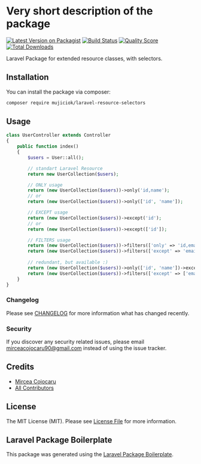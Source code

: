 # Very short description of the package

[![Latest Version on Packagist](https://img.shields.io/packagist/v/mujiciok/resource-selectors.svg?style=flat-square)](https://packagist.org/packages/mujiciok/resource-selectors)
[![Build Status](https://img.shields.io/travis/mujiciok/resource-selectors/master.svg?style=flat-square)](https://travis-ci.org/mujiciok/resource-selectors)
[![Quality Score](https://img.shields.io/scrutinizer/g/mujiciok/resource-selectors.svg?style=flat-square)](https://scrutinizer-ci.com/g/mujiciok/resource-selectors)
[![Total Downloads](https://img.shields.io/packagist/dt/mujiciok/resource-selectors.svg?style=flat-square)](https://packagist.org/packages/mujiciok/resource-selectors)

Laravel Package for extended resource classes, with selectors.

## Installation

You can install the package via composer:

```bash
composer require mujiciok/laravel-resource-selectors
```

## Usage

``` php
class UserController extends Controller
{
    public function index()
    {
        $users = User::all();

        // standart Laravel Resource
        return new UserCollection($users);

        // ONLY usage
        return (new UserCollection($users))->only('id,name');
        // or
        return (new UserCollection($users))->only(['id', 'name']);

        // EXCEPT usage
        return (new UserCollection($users))->except('id');
        // or
        return (new UserCollection($users))->except(['id']);

        // FILTERS usage
        return (new UserCollection($users))->filters(['only' => 'id,email']);
        return (new UserCollection($users))->filters(['except' => 'email']);
        
        // redundant, but available :)
        return (new UserCollection($users))->only(['id', 'name'])->except('name');
        return (new UserCollection($users))->filters(['except' => ['email'], 'only' => 'id,email,name']);
    }
}

```

### Changelog

Please see [CHANGELOG](CHANGELOG.md) for more information what has changed recently.

### Security

If you discover any security related issues, please email mirceacojocaru90@gmail.com instead of using the issue tracker.

## Credits

- [Mircea Cojocaru](https://github.com/mujiciok)
- [All Contributors](../../contributors)

## License

The MIT License (MIT). Please see [License File](LICENSE.md) for more information.

## Laravel Package Boilerplate

This package was generated using the [Laravel Package Boilerplate](https://laravelpackageboilerplate.com).